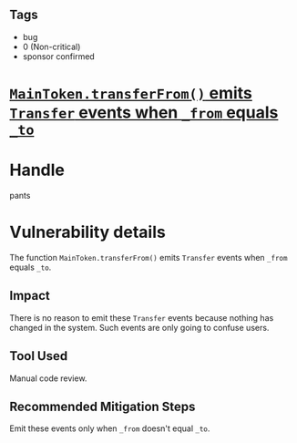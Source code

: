 ## Tags

- bug
- 0 (Non-critical)
- sponsor confirmed

# [`MainToken.transferFrom()` emits `Transfer` events when `_from` equals `_to`](https://github.com/code-423n4/2021-11-bootfinance-findings/issues/52) 

# Handle

pants


# Vulnerability details

The function `MainToken.transferFrom()` emits `Transfer` events when `_from` equals `_to`.

## Impact
There is no reason to emit these `Transfer` events because nothing has changed in the system. Such events are only going to confuse users.

## Tool Used
Manual code review.

## Recommended Mitigation Steps
Emit these events only when `_from` doesn't equal `_to`.

